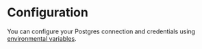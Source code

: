 # Configuration

You can configure your Postgres connection and credentials using [environmental
variables](https://github.com/panates/postgresql-client/blob/master/DOCUMENTATION.md#112-environment-variables).
